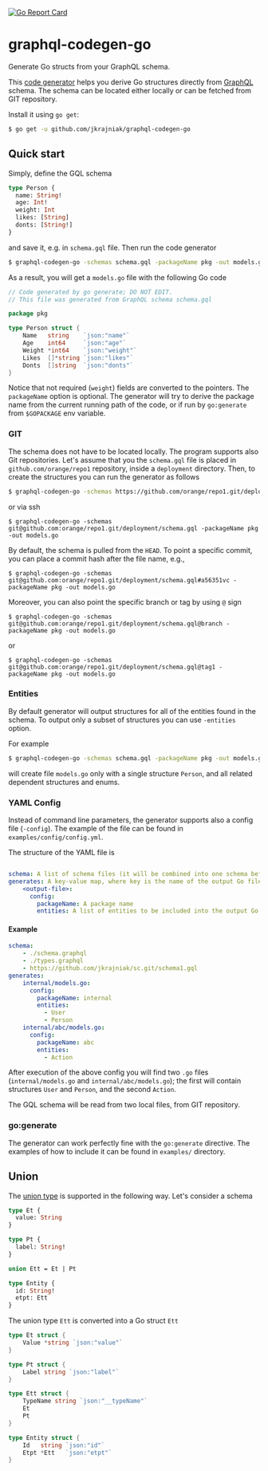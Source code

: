 [![Go Report Card](https://goreportcard.com/badge/github.com/jkrajniak/graphql-codegen-go)](https://goreportcard.com/report/github.com/jkrajniak/graphql-codegen-go)

# graphql-codegen-go
Generate Go structs from your GraphQL schema.

This [code generator](https://blog.golang.org/generate) helps you derive Go structures directly from [GraphQL](https://graphql.org/) schema. The schema
can be located either locally or can be fetched from GIT repository.

Install it using `go get`:

```bash
$ go get -u github.com/jkrajniak/graphql-codegen-go
```
## Quick start

Simply, define the GQL schema
```graphql
type Person {
  name: String!
  age: Int!
  weight: Int
  likes: [String]
  donts: [String!]
}
```
and save it, e.g. in `schema.gql` file. Then run the code generator

```bash
$ graphql-codegen-go -schemas schema.gql -packageName pkg -out models.go
```
As a result, you will get a `models.go` file with the following Go code

```go
// Code generated by go generate; DO NOT EDIT.
// This file was generated from GraphQL schema schema.gql

package pkg

type Person struct {
	Name   string    `json:"name"`
	Age    int64     `json:"age"`
	Weight *int64    `json:"weight"`
	Likes  []*string `json:"likes"`
	Donts  []string  `json:"donts"`
}
```

Notice that not required (`weight`) fields are converted to the pointers. The `packageName` option is optional. The generator
will try to derive the package name from the current running path of the code, or if run by `go:generate` from `$GOPACKAGE` env variable.

### GIT

The schema does not have to be located locally. The program supports also Git repositories.
Let's assume that you the `schema.gql` file is placed in `github.com/orange/repo1` repository, inside a `deployment` directory.
Then, to create the structures you can run the generator as follows

```bash
$ graphql-codegen-go -schemas https://github.com/orange/repo1.git/deployment/schema.gql -packageName pkg -out models.go
```

or via ssh

```
$ graphql-codegen-go -schemas git@github.com:orange/repo1.git/deployment/schema.gql -packageName pkg -out models.go
```

By default, the schema is pulled from the `HEAD`. To point a specific commit, you can place a commit hash after the file name, e.g.,

```
$ graphql-codegen-go -schemas git@github.com:orange/repo1.git/deployment/schema.gql#a56351vc -packageName pkg -out models.go
```

Moreover, you can also point the specific branch or tag by using `@` sign

```
$ graphql-codegen-go -schemas git@github.com:orange/repo1.git/deployment/schema.gql@branch -packageName pkg -out models.go
```

or

```
$ graphql-codegen-go -schemas git@github.com:orange/repo1.git/deployment/schema.gql@tag1 -packageName pkg -out models.go
```

### Entities

By default generator will output structures for all of the entities found in the schema. To output only a subset of structures
you can use `-entities` option.

For example
```bash
$ graphql-codegen-go -schemas schema.gql -packageName pkg -out models.go -entities Person
```
will create file `models.go` only with a single structure `Person`, and all related dependent structures and enums.


### YAML Config

Instead of command line parameters, the generator supports also a config file (`-config`). The example of the file can be found in `examples/config/config.yml`.

The structure of the YAML file is

```yaml

schema: A list of schema files (it will be combined into one schema before parsing)
generates: A key-value map, where key is the name of the output Go file
    <output-file>:
      config:
        packageName: A package name
        entities: A list of entities to be included into the output Go file
```

#### Example

```yaml
schema:
    - ./schema.graphql
    - ./types.graphql
    - https://github.com/jkrajniak/sc.git/schema1.gql
generates:
    internal/models.go:
      config:
        packageName: internal
        entities:
          - User
          - Person
    internal/abc/models.go:
      config:
        packageName: abc
        entities:
          - Action
```

After execution of the above config you will find two `.go` files (`internal/models.go` and `internal/abc/models.go`);
the first will contain structures `User` and `Person`, and the second `Action`.

The GQL schema will be read from two local files, from GIT repository.

### go:generate

The generator can work perfectly fine with the ```go:generate``` directive. The examples of how to include it can be found in `examples/` directory.


## Union

The [union type](https://graphql.org/learn/schema/#union-types) is supported in the following way. Let's consider a schema
```graphql
type Et {
  value: String
}

type Pt {
  label: String!
}

union Ett = Et | Pt

type Entity {
  id: String!
  etpt: Ett
}
```

The union type `Ett` is converted into a Go struct `Ett`
```go
type Et struct {
	Value *string `json:"value"`
}

type Pt struct {
	Label string `json:"label"`
}

type Ett struct {
	TypeName string `json:"__typeName"`
	Et
	Pt
}

type Entity struct {
	Id   string `json:"id"`
	Etpt *Ett   `json:"etpt"`
}
```
